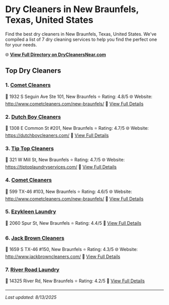 # Dry Cleaners in New Braunfels, Texas, United States

Find the best dry cleaners in New Braunfels, Texas, United States. We've compiled a list of 7 dry cleaning services to help you find the perfect one for your needs.

🌐 **[View Full Directory on DryCleanersNear.com](https://drycleanersnear.com/city/US/Texas/New%20Braunfels)**

## Top Dry Cleaners

### 1. [Comet Cleaners](https://drycleanersnear.com/dryCleaner/689bf1bf010bf80bea4b0468/comet-cleaners)
📍 1932 S Seguin Ave Ste 101, New Braunfels
⭐ Rating: 4.8/5
🌐 Website: http://www.cometcleaners.com/new-braunfels/
🔗 [View Full Details](https://drycleanersnear.com/dryCleaner/689bf1bf010bf80bea4b0468/comet-cleaners)

### 2. [Dutch Boy Cleaners](https://drycleanersnear.com/dryCleaner/689bf22e010bf80bea4b07d3/dutch-boy-cleaners)
📍 1308 E Common St #201, New Braunfels
⭐ Rating: 4.7/5
🌐 Website: https://dutchboycleaners.com/
🔗 [View Full Details](https://drycleanersnear.com/dryCleaner/689bf22e010bf80bea4b07d3/dutch-boy-cleaners)

### 3. [Tip Top Cleaners](https://drycleanersnear.com/dryCleaner/689bf253010bf80bea4b0917/tip-top-cleaners)
📍 321 W Mill St, New Braunfels
⭐ Rating: 4.7/5
🌐 Website: https://tiptoplaundryservices.com/
🔗 [View Full Details](https://drycleanersnear.com/dryCleaner/689bf253010bf80bea4b0917/tip-top-cleaners)

### 4. [Comet Cleaners](https://drycleanersnear.com/dryCleaner/689bf1e9010bf80bea4b05be/comet-cleaners)
📍 599 TX-46 #103, New Braunfels
⭐ Rating: 4.6/5
🌐 Website: http://www.cometcleaners.com/new-braunfels/
🔗 [View Full Details](https://drycleanersnear.com/dryCleaner/689bf1e9010bf80bea4b05be/comet-cleaners)

### 5. [Ezykleen Laundry](https://drycleanersnear.com/dryCleaner/689bf266010bf80bea4b09a6/ezykleen-laundry)
📍 2060 Spur St, New Braunfels
⭐ Rating: 4.4/5
🔗 [View Full Details](https://drycleanersnear.com/dryCleaner/689bf266010bf80bea4b09a6/ezykleen-laundry)

### 6. [Jack Brown Cleaners](https://drycleanersnear.com/dryCleaner/689bf211010bf80bea4b06f5/jack-brown-cleaners)
📍 1659 S TX-46 #150, New Braunfels
⭐ Rating: 4.3/5
🌐 Website: http://www.jackbrowncleaners.com/
🔗 [View Full Details](https://drycleanersnear.com/dryCleaner/689bf211010bf80bea4b06f5/jack-brown-cleaners)

### 7. [River Road Laundry](https://drycleanersnear.com/dryCleaner/689bf226010bf80bea4b0792/river-road-laundry)
📍 14325 River Rd, New Braunfels
⭐ Rating: 4.2/5
🔗 [View Full Details](https://drycleanersnear.com/dryCleaner/689bf226010bf80bea4b0792/river-road-laundry)


---

*Last updated: 8/13/2025*
